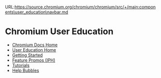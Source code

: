 URL:https://source.chromium.org/chromium/chromium/src/+/main:components\user_education\navbar.md
# Chromium User Education

* [Chromium Docs Home](/docs/README.md)
* [User Education Home](/components/user_education/README.md)
* [Getting Started](/components/user_education/getting-started.md)
* [Feature Promos (IPH)](/components/user_education/feature-promos.md)
* [Tutorials](/components/user_education/tutorials.md)
* [Help Bubbles](help-bubbles.md)

[home]: /components/user_education/README.md
